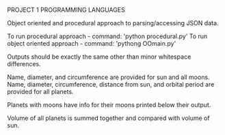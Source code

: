 PROJECT 1 PROGRAMMING LANGUAGES

Object oriented and procedural approach to parsing/accessing JSON data.

To run procedural approach - command: 'python procedural.py'
To run object oriented approach - command: 'pythong OOmain.py'

Outputs should be exactly the same other than minor whitespace differences.

Name, diameter, and circumference are provided for sun and all moons.
Name, diameter, circumference, distance from sun, and orbital period are provided for all planets.

Planets with moons have info for their moons printed below their output.

Volume of all planets is summed together and compared with volume of sun.